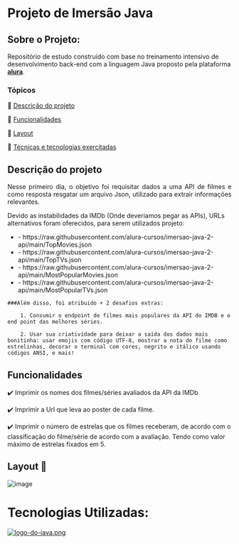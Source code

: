 # Projeto de Imersão Java

## Sobre o Projeto:
Repositório de estudo construído com base no treinamento intensivo de desenvolvimento back-end com a linguagem Java proposto pela plataforma [**alura**](https://www.alura.com.br/).

### Tópicos 

:small_blue_diamond: [Descrição do projeto](##descrição-do-projeto)

:small_blue_diamond: [Funcionalidades](#funcionalidades)

:small_blue_diamond: [Layout](#layout--dash)

:small_blue_diamond: [Técnicas e tecnologias exercitadas](#técnicas-e-tecnologias-exercitadas-books)


## Descrição do projeto 

<p align="justify">
  Nesse primeiro dia, o objetivo foi requisitar dados a uma API de filmes e como resposta resgatar um arquivo Json, utilizado para extrair informações relevantes.

  Devido as instabilidades da IMDb (Onde deveriamos pegar as APIs), URLs alternativos foram oferecidos, para serem utilizados projeto:
  <ul>
    <li>- https://raw.githubusercontent.com/alura-cursos/imersao-java-2-api/main/TopMovies.json</li>
    <li>- https://raw.githubusercontent.com/alura-cursos/imersao-java-2-api/main/TopTVs.json</li>
    <li>- https://raw.githubusercontent.com/alura-cursos/imersao-java-2-api/main/MostPopularMovies.json</li>
    <li> - https://raw.githubusercontent.com/alura-cursos/imersao-java-2-api/main/MostPopularTVs.json</li>
  </ul>

    ###Além disso, foi atribuido + 2 desafios extras: 

        1. Consumir o endpoint de filmes mais populares da API do IMDB e o end point das melhores séries.

        2. Usar sua criatividade para deixar a saída dos dados mais bonitinha: usar emojis com código UTF-8, mostrar a nota do filme como estrelinhas, decorar o terminal com cores, negrito e itálico usando códigos ANSI, e mais! 
</p>

## Funcionalidades

:heavy_check_mark:  Imprimir os nomes dos filmes/séries avaliados da API da IMDb

:heavy_check_mark: Imprimir a Url que leva ao poster de cada filme.  

:heavy_check_mark: Imprimir o número de estrelas que os filmes receberam, de acordo com o classificação do filme/série de acordo com a avaliação. Tendo como valor máximo de estrelas fixados em 5.


## Layout  :dash:

![image](https://cdn.discordapp.com/attachments/958491000068767775/1090478825382621224/image.png)



# Tecnologias Utilizadas:
 [![logo-do-java.png](https://i.postimg.cc/gkzrfS4S/logo-do-java.png)]( https://www.oracle.com/java/)  
